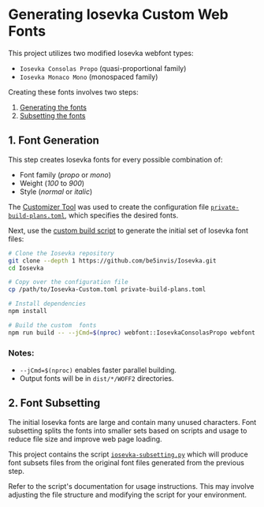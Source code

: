 # Generating Iosevka Custom Web Fonts

This project utilizes two modified Iosevka webfont types:

- `Iosevka Consolas Propo` (quasi-proportional family)
- `Iosevka Monaco Mono` (monospaced family)

Creating these fonts involves two steps:

1. [Generating the fonts](#1-font-generation)
2. [Subsetting the fonts](#2-font-subsetting)

## 1. Font Generation

This step creates Iosevka fonts for every possible combination of:

- Font family (_propo_ or _mono_)
- Weight (_100_ to _900_)
- Style (_normal_ or _italic_)

The [Customizer Tool](https://typeof.net/Iosevka/customizer)
was used to create the configuration file
[`private-build-plans.toml`](private-build-plans.toml),
which specifies the desired fonts.

Next, use the [custom build script](https://github.com/be5invis/Iosevka/blob/main/doc/custom-build.md)
to generate the initial set of Iosevka font files:

```bash
# Clone the Iosevka repository
git clone --depth 1 https://github.com/be5invis/Iosevka.git
cd Iosevka

# Copy over the configuration file
cp /path/to/Iosevka-Custom.toml private-build-plans.toml

# Install dependencies
npm install

# Build the custom  fonts
npm run build -- --jCmd=$(nproc) webfont::IosevkaConsolasPropo webfont::IosevkaMonacoMono
```

### Notes:

- `--jCmd=$(nproc)` enables faster parallel building.
- Output fonts will be in `dist/*/WOFF2` directories.

## 2. Font Subsetting

The initial Iosevka fonts are large and contain many unused characters.
Font subsetting splits the fonts into smaller sets based on scripts and usage
to reduce file size and improve web page loading.

This project contains the script [`iosevka-subsetting.py`](iosevka_subsetting.py)
which will produce font subsets files from the original font files generated from the previous step.

Refer to the script's documentation for usage instructions.
This may involve adjusting the file structure
and modifying the script for your environment.
